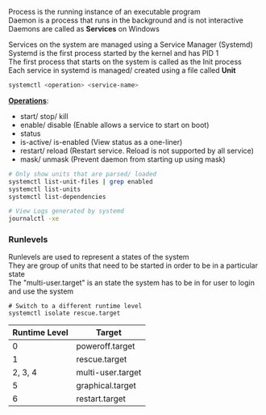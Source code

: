 Process is the running instance of an executable program  
Daemon is a process that runs in the background and is not interactive  
Daemons are called as **Services** on Windows

Services on the system are managed using a Service Manager (Systemd)  
Systemd is the first process started by the kernel and has PID 1  
The first process that starts on the system is called as the Init process  
Each service in systemd is managed/ created using a file called **Unit**

````bash
systemctl <operation> <service-name>
````

**<u>Operations</u>**:

* start/ stop/ kill
* enable/ disable (Enable allows a service to start on boot)
* status
* is-active/ is-enabled (View status as a one-liner)
* restart/ reload (Restart service. Reload is not supported by all service)
* mask/ unmask (Prevent daemon from starting up using mask)

````bash
# Only show units that are parsed/ loaded
systemctl list-unit-files | grep enabled
systemctl list-units
systemctl list-dependencies

# View Logs generated by systemd
journalctl -xe
````

### Runlevels

Runlevels are used to represent a states of the system  
They are group of units that need to be started in order to be in a particular state  
The "multi-user.target" is an state the system has to be in for user to login and use the system

````shell
# Switch to a different runtime level
systemctl isolate rescue.target
````

|Runtime Level|Target|
|-------------|------|
|0|poweroff.target|
|1|rescue.target|
|2, 3, 4|multi-user.target|
|5|graphical.target|
|6|restart.target|
